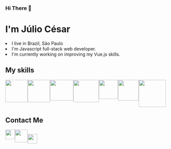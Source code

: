 ### Hi There :wave:

# I'm Júlio César
<li>I live in Brazil, São Paulo</li>
<li>I'm Javascript full-stack web developer.</li>

<li>I'm currently working on improving my Vue.js skills.</li>

## My skills
<div style="display:flex;">
<img width="70" height="70" src="https://cdn.icon-icons.com/icons2/2108/PNG/512/javascript_icon_130900.png"  />
<img width="70" height="70" src="https://brandeps.com/logo-download/C/CSS-3-logo-vector-01.svg"  />
<img width="73" height="65" src="https://camo.githubusercontent.com/bec2c92468d081617cb3145a8f3d8103e268bca400f6169c3a68dc66e05c971e/68747470733a2f2f76352e676574626f6f7473747261702e636f6d2f646f63732f352e302f6173736574732f6272616e642f626f6f7473747261702d6c6f676f2d736861646f772e706e67"  />
    
<img width="80" height="70" src="https://upload.wikimedia.org/wikipedia/commons/thumb/9/96/Sass_Logo_Color.svg/512px-Sass_Logo_Color.svg.png"  />
<img width="60" height="60" src="https://br.vuejs.org/images/logo.png"  />
<img width="65" height="65" src="https://images.tutorialedge.net/images/node.png"  />
<img width="85" height="85" src="https://cdn.iconscout.com/icon/free/png-512/mysql-19-1174939.png"  />

        
</div>


## Contact Me 
<div style="display:flex;">
<a href="https://www.linkedin.com/in/jc-jord/"><img  width="30" height="30" src="https://image.flaticon.com/icons/png/512/174/174857.png"/></a>
<a href="https://api.whatsapp.com/send/?phone=5511941296138&text&app_absent=0"><img  width="40" height="40" src="https://image.flaticon.com/icons/png/512/733/733585.png"/></a>
       
<a href="https://telegram.me/jcjord"><img  width="30" height="30" src="https://image.flaticon.com/icons/png/512/2111/2111646.png"/></a>

    
</div>
